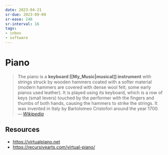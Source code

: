 ```yaml
---
date: 2023-04-21
sr-due: 2023-09-09
sr-ease: 248
sr-interval: 16
tags:
- inbox
- software
---
```


# Piano

> The piano is a **keyboard [[My_Music|musical]] instrument** with strings
> struck by wooden hammers coated with a softer material (modern hammers are
> covered with dense wool felt; some early pianos used leather). It is played
> using its keyboard, which is a row of keys (small levers) touched by the
> performer with the fingers and thumbs of both hands, causing the hammers to
> strike the strings. It was invented in Italy by Bartolomeo Cristofori around
> the year 1700.\
> — <cite>[Wikipedia](https://en.wikipedia.org/wiki/Piano)</cite>

## Resources

- https://virtualpiano.net
- https://recursivearts.com/virtual-piano/
